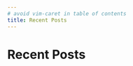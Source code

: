 ```yaml
---
# avoid vim-caret in table of contents
title: Recent Posts
---
```


# Recent Post<span class="vim-caret">s</span>
